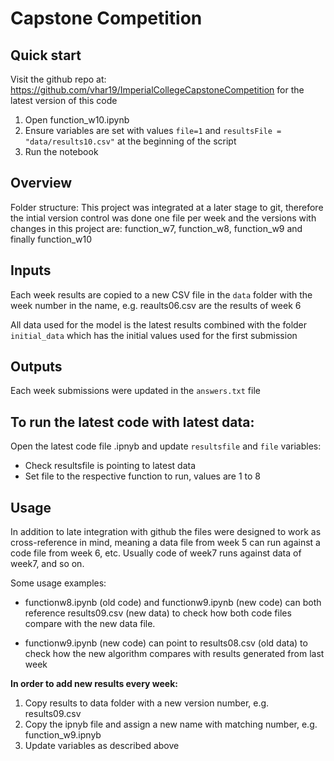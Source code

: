# Capstone Competition

## Quick start

Visit the github repo at: https://github.com/vhar19/ImperialCollegeCapstoneCompetition for the latest version of this code

1. Open function_w10.ipynb
2. Ensure variables are set with values `file=1` and `resultsFile = "data/results10.csv"` at the beginning of the script
3. Run the notebook

## Overview

Folder structure: This project was integrated at a later stage to git, therefore the intial version control was done one file per week and the versions with changes in this project are: function_w7, function_w8, function_w9 and finally function_w10

## Inputs

Each week results are copied to a new CSV file in the `data` folder with the week number in the name, e.g. reaults06.csv are the results of week 6

All data used for the model is the latest results combined with the folder `initial_data` which has the initial values used for the first submission

## Outputs

Each week submissions were updated in the `answers.txt` file

## To run the latest code with latest data:

Open the latest code file .ipnyb and update `resultsfile` and `file` variables:

- Check resultsfile is pointing to latest data
- Set file to the respective function to run, values are 1 to 8

## Usage

In addition to late integration with github the files were designed to work as cross-reference in mind, meaning a data file from week 5 can run against a code file from week 6, etc. Usually code of week7 runs against data of week7, and so on.

Some usage examples:

- functionw8.ipynb (old code) and functionw9.ipynb (new code) can both reference results09.csv (new data) to check how both code files compare with the new data file.

- functionw9.ipynb (new code) can point to results08.csv (old data) to check how the new algorithm compares with results generated from last week

**In order to add new results every week:**

1. Copy results to data folder with a new version number, e.g. results09.csv
2. Copy the ipnyb file and assign a new name with matching number, e.g. function_w9.ipnyb
3. Update variables as described above
